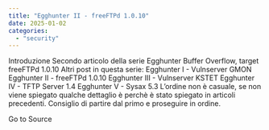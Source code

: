 ```yaml
---
title: "Egghunter II - freeFTPd 1.0.10"
date: 2025-01-02
categories: 
  - "security"
---
```


Introduzione Secondo articolo della serie Egghunter Buffer Overflow, target freeFTPd 1.0.10 Altri post in questa serie: Egghunter I - Vulnserver GMON Egghunter II - freeFTPd 1.0.10 Egghunter III - Vulnserver KSTET Egghunter IV - TFTP Server 1.4 Egghunter V - Sysax 5.3 L’ordine non è casuale, se non viene spiegato qualche dettaglio è perchè è stato spiegato in articoli precedenti. Consiglio di partire dal primo e proseguire in ordine.

Go to Source
